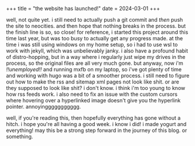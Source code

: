 +++
title = "the website has launched!"
date = 2024-03-01
+++

well, not quite yet. i still need to actually push a git commit and *then* push the site
to neocities. and then hope that nothing breaks in the process. but the finish line is
so, so close! for reference, i started this project around this time last year, but
was too busy to actually get any progress made. at the time i was still using windows
on my home setup, so i had to use wsl to work with jekyll, which was unbelievably janky.
i also have a profound habit of distro-hopping, but in a way where i 
regularly just wipe my drives in the process,
so the original files are all very much gone. but anyway,
now i'm *!!unemployed!!* and running mxfb on my laptop, so 
i've got plenty of time and working with hugo was a bit
of a smoother process. i still need to figure out how to make the rss and sitemap
xml pages not look like shit. or are they supposed to look like shit? i don't know.
i think i'm too young to know how rss feeds work. i also need to fix an issue with the
custom cursors where hovering over a hyperlinked image doesn't give you the
hyperlink pointer. annoyinggggggggggg.
  
well, if you're reading this, then hopefully everything has gone without a hitch.
i hope you're all having a good week. i know i did! i made yogurt and everything!
may this be a strong step forward in the journey of this blog. or something.
